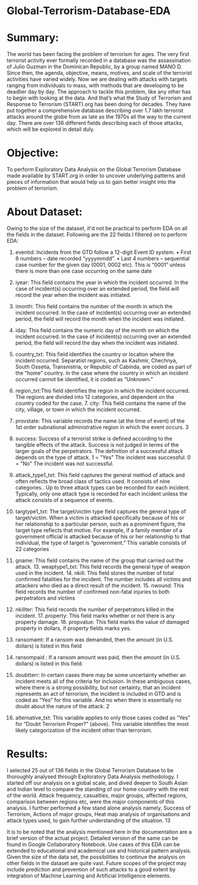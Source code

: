 # Global-Terrorism-Database-EDA

# Summary:

The world has been facing the problem of terrorism for ages. The very first terrorist activity ever formally recorded in a database was the assassination of Julio Guzman in the Dominican Republic, by a group named MANO D. Since then, the agenda, objective, means, motives, and scale of the terrorist activities have varied widely. Now we are dealing with attacks with targets ranging from individuals to mass, with methods that are developing to be deadlier day by day.
The approach to tackle this problem, like any other has to begin with looking at the data. And that’s what the Study of Terrorism and Response to Terrorism (START).org has been doing for decades. They have put together a comprehensive database describing over 1.7 lakh terrorist attacks around the globe from as late as the 1970s all the way to the current day. There are over 136 different fields describing each of those attacks, which will be explored in detail duly. 

# Objective:

To perform Exploratory Data Analysis on the Global Terrorism Database made available by START.org in order to uncover underlying patterns and pieces of information that would help us to gain better insight into the problem of terrorism.

# About Dataset:

Owing to the size of the dataset, it'd not be practical to perform EDA on all the fields in the dataset. Following are the 22 fields I filtered on to perform EDA: 
1. eventid: Incidents from the GTD follow a 12-digit Event ID system. 
• First 8 numbers – date recorded “yyyymmdd”. 
• Last 4 numbers – sequential case number for the given day (0001, 0002 etc). This is “0001” unless there is more than one case occurring on the same date 
2. iyear: This field contains the year in which the incident occurred. In the case of incident(s) occurring over an extended period, the field will record the year when the incident was initiated. 
3. imonth: This field contains the number of the month in which the incident occurred. In the case of incident(s) occurring over an extended period, the field will record the month when the incident was initiated. 
4. iday: This field contains the numeric day of the month on which the incident occurred. In the case of incident(s) occurring over an extended period, the field will record the day when the incident was initiated. 
5. country_txt: This field identifies the country or location where the incident occurred. Separatist regions, such as Kashmir, Chechnya, South Ossetia, Transnistria, or Republic of Cabinda, are coded as part of the “home” country. In the case where the country in which an incident occurred cannot be identified, it is coded as “Unknown.” 
6. region_txt:This field identifies the region in which the incident occurred. The regions are divided into 12 categories, and dependent on the country coded for the case. 7. city: This field contains the name of the city, village, or town in which the incident occurred. 
8. provstate: This variable records the name (at the time of event) of the 1st order subnational administrative region in which the event occurs.
3 

9. success: Success of a terrorist strike is defined according to the tangible effects of the attack. Success is not judged in terms of the larger goals of the perpetrators. The definition of a successful attack depends on the type of attack. 1 = "Yes" The incident was successful. 0 = "No" The incident was not successful. 
10. attack_type1_txt: This field captures the general method of attack and often reflects the broad class of tactics used. It consists of nine categories.. Up to three attack types can be recorded for each incident. Typically, only one attack type is recorded for each incident unless the attack consists of a sequence of events. 
11. targtype1_txt: The target/victim type field captures the general type of target/victim. When a victim is attacked specifically because of his or her relationship to a particular person, such as a prominent figure, the target type reflects that motive. For example, if a family member of a government official is attacked because of his or her relationship to that individual, the type of target is “government.” This variable consists of 22 categories 
12. gname: This field contains the name of the group that carried out the attack. 13. weaptype1_txt: This field records the general type of weapon used in the incident. 14. nkill: This field stores the number of total confirmed fatalities for the incident. The 
number includes all victims and attackers who died as a direct result of the incident. 15. nwound: This field records the number of confirmed non-fatal injuries to both perpetrators and victims 
16. nkillter: This field records the number of perpetrators killed in the incident. 17. property: This field marks whether or not there is any property damage. 18. propvalue: This field marks the value of damaged property in dollars, if property fields marks yes. 
19. ransomamt: If a ransom was demanded, then the amount (in U.S. dollars) is listed in this field 
20. ransompaid : If a ransom amount was paid, then the amount (in U.S. dollars) is listed in this field. 
21. doubtterr: In certain cases there may be some uncertainty whether an incident meets all of the criteria for inclusion. In these ambiguous cases, where there is a strong possibility, but not certainty, that an incident represents an act of terrorism, the incident is included in GTD and is coded as “Yes” for this variable. And no when there is essentially no doubt about the nature of the attack. 
2 
22. alternative_txt: This variable applies to only those cases coded as “Yes” for “Doubt Terrorism Proper?” (above). This variable identifies the most likely categorization of the incident other than terrorism. 


# Results:

I selected 25 out of 136 fields in the Global Terrorism Database to be thoroughly analysed through Exploratory Data Analysis methodology. I started off our analysis on a global scale, and dived deeper to South Asian and Indian level to compare the standing of our home country with the rest of the world. 
Attack frequency, casualties, major groups, affected regions, comparison between regions etc, were the major components of this analysis. 
I further performed a few stand alone analysis namely, Success of Terrorism, Actions of major groups, Heat map analysis of organisations and attack types used, to gain further understanding of the situation.
13 

It is to be noted that the analysis mentioned here in the documentation are a brief version of the actual project. Detailed version of the same can be found in Google Collaboratory Notebook. 
Use cases of this EDA can be extended to educational and academical use and historical pattern analysis. 
Given the size of the data set, the possibilities to continue the analysis on other fields in the dataset are quite vast. 
Future scopes of the project may include prediction and prevention of such attacks to a good extent by integration of Machine Learning and Artificial Intelligence elements.

